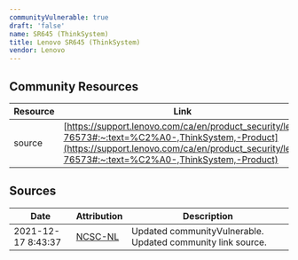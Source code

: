 ```yaml
---
communityVulnerable: true
draft: 'false'
name: SR645 (ThinkSystem)
title: Lenovo SR645 (ThinkSystem)
vendor: Lenovo
---
```



## Community Resources
| Resource | Link |
| --- | --- |
| source | [https://support.lenovo.com/ca/en/product_security/len-76573#:~:text=%C2%A0-,ThinkSystem,-Product](https://support.lenovo.com/ca/en/product_security/len-76573#:~:text=%C2%A0-,ThinkSystem,-Product) |


## Sources
| Date | Attribution | Description |
| --- | --- | --- |
| 2021-12-17 8:43:37 | [NCSC-NL](https://github.com/NCSC-NL/log4shell/blob/main/software/README.md) | Updated communityVulnerable. Updated community link source.  |
